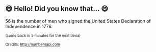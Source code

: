 ## :smile: Hello! Did you know that... :smile:
56 is the number of men who signed the United States Declaration of Independence in 1776.

<sup>(come back in 5 minutes for the next trivia)</sup>


<sup>Credits: http://numbersapi.com</sup>
